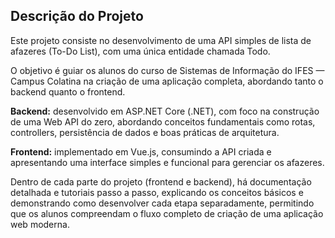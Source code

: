 ## **Descrição do Projeto**
Este projeto consiste no desenvolvimento de uma API simples de lista de afazeres (To-Do List), com uma única entidade chamada Todo.

O objetivo é guiar os alunos do curso de Sistemas de Informação do IFES — Campus Colatina na criação de uma aplicação completa, abordando tanto o backend quanto o frontend.

**Backend:** desenvolvido em ASP.NET Core (.NET), com foco na construção de uma Web API do zero, abordando conceitos fundamentais como rotas, controllers, persistência de dados e boas práticas de arquitetura.

**Frontend:** implementado em Vue.js, consumindo a API criada e apresentando uma interface simples e funcional para gerenciar os afazeres.

Dentro de cada parte do projeto (frontend e backend), há documentação detalhada e tutoriais passo a passo, explicando os conceitos básicos e demonstrando como desenvolver cada etapa separadamente, permitindo que os alunos compreendam o fluxo completo de criação de uma aplicação web moderna.

